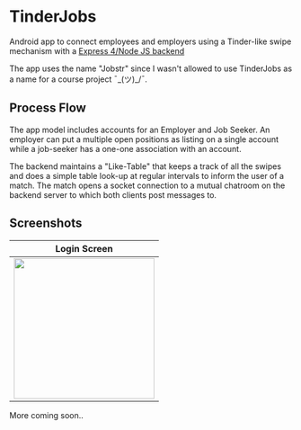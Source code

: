 # TinderJobs

Android app to connect employees and employers using a Tinder-like swipe mechanism with a [Express 4/Node JS backend](https://github.com/gopa2000/TinderJobsBE)

The app uses the name "Jobstr" since I wasn't allowed to use TinderJobs as a name for a course project ¯\_(ツ)_/¯.

## Process Flow
The app model includes accounts for an Employer and Job Seeker. An employer can put a multiple open positions as listing on a single account while a job-seeker has a one-one association with an account.

The backend maintains a "Like-Table" that keeps a track of all the swipes and does a simple table look-up at regular intervals to inform the user of a match. The match opens a socket connection to a mutual chatroom on the backend server to which both clients post messages to.

## Screenshots

| Login Screen |
|--------------|
|<img src="https://user-images.githubusercontent.com/6462536/45531825-8999e180-b7bf-11e8-8ece-99849a955a1e.jpg" width="250">|

More coming soon..
